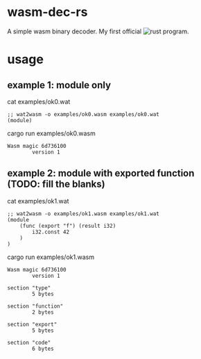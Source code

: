 # wasm-dec-rs

A simple wasm binary decoder. My first official ![rust](https://www.rust-lang.org/) program.

# usage

## example 1: module only

cat examples/ok0.wat

```wat
;; wat2wasm -o examples/ok0.wasm examples/ok0.wat
(module)
```

cargo run examples/ok0.wasm

```text
Wasm magic 6d736100
        version 1
```

## example 2: module with exported function (TODO: fill the blanks)

cat examples/ok1.wat

```wat
;; wat2wasm -o examples/ok1.wasm examples/ok1.wat
(module
    (func (export "f") (result i32)
        i32.const 42 
    )
)
```

cargo run examples/ok1.wasm

```text
Wasm magic 6d736100
        version 1

section "type"
        5 bytes

section "function"
        2 bytes

section "export"
        5 bytes

section "code"
        6 bytes
```

